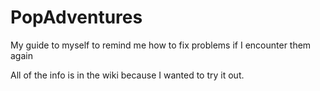 # PopAdventures
My guide to myself to remind me how to fix problems if I encounter them again

All of the info is in the wiki because I wanted to try it out.
